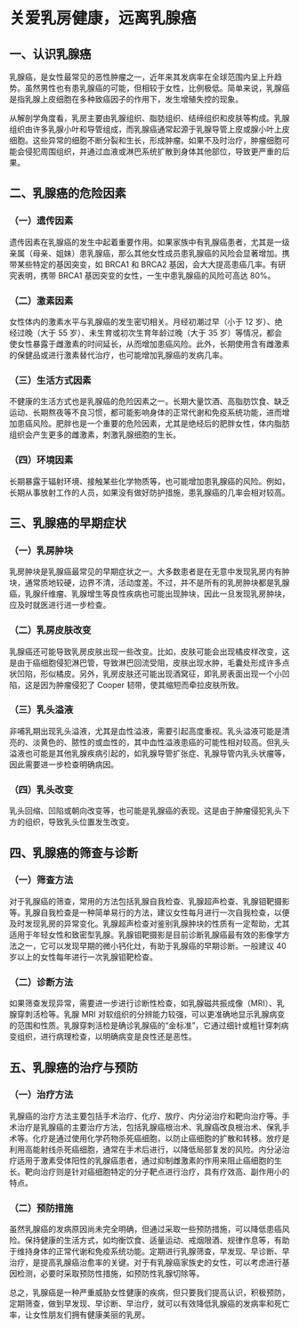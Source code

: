 # 关爱乳房健康，远离乳腺癌

## 一、认识乳腺癌
乳腺癌，是女性最常见的恶性肿瘤之一，近年来其发病率在全球范围内呈上升趋势。虽然男性也有患乳腺癌的可能，但相较于女性，比例极低。简单来说，乳腺癌是指乳腺上皮细胞在多种致癌因子的作用下，发生增殖失控的现象。

从解剖学角度看，乳房主要由乳腺组织、脂肪组织、结缔组织和皮肤等构成。乳腺组织由许多乳腺小叶和导管组成，而乳腺癌通常起源于乳腺导管上皮或腺小叶上皮细胞。这些异常的细胞不断分裂和生长，形成肿瘤。如果不及时治疗，肿瘤细胞可能会侵犯周围组织，并通过血液或淋巴系统扩散到身体其他部位，导致更严重的后果。

## 二、乳腺癌的危险因素
### （一）遗传因素
遗传因素在乳腺癌的发生中起着重要作用。如果家族中有乳腺癌患者，尤其是一级亲属（母亲、姐妹）患乳腺癌，那么其他女性成员患乳腺癌的风险会显著增加。携带某些特定的基因突变，如 BRCA1 和 BRCA2 基因，会大大提高患癌几率。有研究表明，携带 BRCA1 基因突变的女性，一生中患乳腺癌的风险可高达 80%。
### （二）激素因素
女性体内的激素水平与乳腺癌的发生密切相关。月经初潮过早（小于 12 岁）、绝经过晚（大于 55 岁）、未生育或初次生育年龄过晚（大于 35 岁）等情况，都会使女性暴露于雌激素的时间延长，从而增加患癌风险。此外，长期使用含有雌激素的保健品或进行激素替代治疗，也可能增加乳腺癌的发病几率。
### （三）生活方式因素
不健康的生活方式也是乳腺癌的危险因素之一。长期大量饮酒、高脂肪饮食、缺乏运动、长期熬夜等不良习惯，都可能影响身体的正常代谢和免疫系统功能，进而增加患癌风险。肥胖也是一个重要的危险因素，尤其是绝经后的肥胖女性，体内脂肪组织会产生更多的雌激素，刺激乳腺细胞的生长。
### （四）环境因素
长期暴露于辐射环境、接触某些化学物质等，也可能增加患乳腺癌的风险。例如，长期从事放射工作的人员，如果没有做好防护措施，患乳腺癌的几率会相对较高。

## 三、乳腺癌的早期症状
### （一）乳房肿块
乳房肿块是乳腺癌最常见的早期症状之一。大多数患者是在无意中发现乳房内有肿块，通常质地较硬，边界不清，活动度差。不过，并不是所有的乳房肿块都是乳腺癌，乳腺纤维瘤、乳腺增生等良性疾病也可能出现肿块，因此一旦发现乳房肿块，应及时就医进行进一步检查。
### （二）乳房皮肤改变
乳腺癌还可能导致乳房皮肤出现一些改变。比如，皮肤可能会出现橘皮样改变，这是由于癌细胞侵犯淋巴管，导致淋巴回流受阻，皮肤出现水肿，毛囊处形成许多点状凹陷，形似橘皮。另外，乳房皮肤还可能出现酒窝征，即乳房表面出现一个小凹陷，这是因为肿瘤侵犯了 Cooper 韧带，使其缩短而牵拉皮肤所致。
### （三）乳头溢液
非哺乳期出现乳头溢液，尤其是血性溢液，需要引起高度重视。乳头溢液可能是清亮的、淡黄色的、脓性的或血性的，其中血性溢液患癌的可能性相对较高。但乳头溢液也可能是其他乳腺疾病引起的，如乳腺导管扩张症、乳腺导管内乳头状瘤等，因此需要进一步检查明确病因。
### （四）乳头改变
乳头回缩、凹陷或朝向改变等，也可能是乳腺癌的表现。这是由于肿瘤侵犯乳头下方的组织，导致乳头位置发生改变。

## 四、乳腺癌的筛查与诊断
### （一）筛查方法
对于乳腺癌的筛查，常用的方法包括乳腺自我检查、乳腺超声检查、乳腺钼靶摄影等。乳腺自我检查是一种简单易行的方法，建议女性每月进行一次自我检查，以便及时发现乳房的异常变化。乳腺超声检查对鉴别乳腺肿块的性质有一定帮助，尤其适用于年轻女性和致密型乳腺。乳腺钼靶摄影是目前诊断乳腺癌最有效的影像学方法之一，它可以发现早期的微小钙化灶，有助于乳腺癌的早期诊断。一般建议 40 岁以上的女性每年进行一次乳腺钼靶检查。
### （二）诊断方法
如果筛查发现异常，需要进一步进行诊断性检查，如乳腺磁共振成像（MRI）、乳腺穿刺活检等。乳腺 MRI 对软组织的分辨能力较强，可以更准确地显示乳腺病变的范围和性质。乳腺穿刺活检是确诊乳腺癌的“金标准”，它通过细针或粗针穿刺病变组织，进行病理检查，以明确病变是良性还是恶性。

## 五、乳腺癌的治疗与预防
### （一）治疗方法
乳腺癌的治疗方法主要包括手术治疗、化疗、放疗、内分泌治疗和靶向治疗等。手术治疗是乳腺癌的主要治疗方法，包括乳腺癌根治术、乳腺癌改良根治术、保乳手术等。化疗是通过使用化学药物杀死癌细胞，以防止癌细胞的扩散和转移。放疗是利用高能射线杀死癌细胞，通常在手术后进行，以降低局部复发的风险。内分泌治疗适用于激素受体阳性的乳腺癌患者，通过抑制雌激素的作用来阻止癌细胞的生长。靶向治疗则是针对癌细胞特定的分子靶点进行治疗，具有疗效高、副作用小的特点。
### （二）预防措施
虽然乳腺癌的发病原因尚未完全明确，但通过采取一些预防措施，可以降低患癌风险。保持健康的生活方式，如均衡饮食、适量运动、戒烟限酒、规律作息等，有助于维持身体的正常代谢和免疫系统功能。定期进行乳腺筛查，早发现、早诊断、早治疗，是提高乳腺癌治愈率的关键。对于有乳腺癌家族史的女性，可以考虑进行基因检测，必要时采取预防性措施，如预防性乳腺切除等。

总之，乳腺癌是一种严重威胁女性健康的疾病，但只要我们提高认识，积极预防，定期筛查，做到早发现、早诊断、早治疗，就可以有效降低乳腺癌的发病率和死亡率，让女性朋友们拥有健康美丽的乳房。 